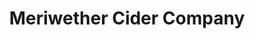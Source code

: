 ---
title: "Meriwether Cider Company"
url: /garden-city/meriwether-cider-company/
shop: beverages
---